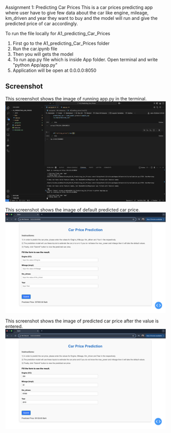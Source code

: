 Assignment 1: Predicting Car Prices
This is a car prices predicting app where user have to give few data about the car like engine, mileage, km_driven and year they want to buy and the model will run and give the predicted price of car accordingly.

To run the file locally for A1_predicting_Car_Prices
1. First go to the A1_predicting_Car_Prices folder
2. Run the car.ipynb file
3. Then you will gets the model
4. To run app.py file which is inside App folder. Open terminal and write "python App/app.py"
5. Application will be open at 0.0.0.0:8050

## Screenshot

This screenshot shows the image of running app.py in the terminal.
![](https://github.com/enisha3/ML_A1_PredictionCarPrice_Inisha/blob/main/Screenshot/Running%20App%20In%20Terminal.png)

This screenshot shows the image of default predicted car price.
![](https://github.com/enisha3/ML_A1_PredictionCarPrice_Inisha/blob/main/Screenshot/Showing%20Default%20Predicted%20Car%20Price.png)

This screenshot shows the image of predicted car price after the value is entered.
![](https://github.com/enisha3/ML_A1_PredictionCarPrice_Inisha/blob/main/Screenshot/Predicted%20Car%20Price%20After%20Entering%20Values.png)

